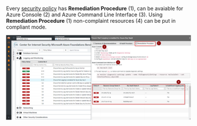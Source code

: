 Every [security policy](../../userGuide/securityPolicies/) has **Remediation Procedure** (1), can be  avaiable for Azure Console (2) and Azure Command Line Interface (3). Using **Remediation Procedure** (1) non-complaint resources (4) can be put in compliant mode.

![Remediation of Azure Resources](.././images/cloudneetiRemediation/Azure_Guided_Remediation.png#thumbnail_1)
